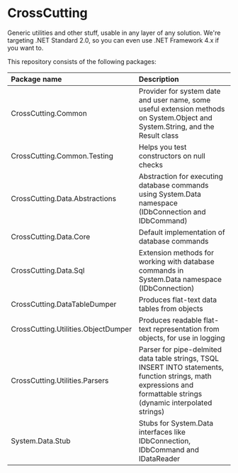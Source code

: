# CrossCutting
Generic utilities and other stuff, usable in any layer of any solution. We're targeting .NET Standard 2.0, so you can even use .NET Framework 4.x if you want to.

This repository consists of the following packages:

| Package name                          | Description                                                                                                                                                         |
| :------------------------------------ | :------------------------------------------------------------------------------------------------------------------------------------------------------------------ |
| CrossCutting.Common                   | Provider for system date and user name, some useful extension methods on System.Object and System.String, and the Result class                                      |
| CrossCutting.Common.Testing           | Helps you test constructors on null checks                                                                                                                          |
| CrossCutting.Data.Abstractions        | Abstraction for executing database commands using System.Data namespace (IDbConnection and IDbCommand)                                                              |
| CrossCutting.Data.Core                | Default implementation of database commands                                                                                                                         |
| CrossCutting.Data.Sql                 | Extension methods for working with database commands in System.Data namespace (IDbConnection)                                                                       |
| CrossCutting.DataTableDumper          | Produces flat-text data tables from objects                                                                                                                         |
| CrossCutting.Utilities.ObjectDumper   | Produces readable flat-text representation from objects, for use in logging                                                                                         |
| CrossCutting.Utilities.Parsers        | Parser for pipe-delmited data table strings, TSQL INSERT INTO statements, function strings, math expressions and formattable strings (dynamic interpolated strings) |
| System.Data.Stub                      | Stubs for System.Data interfaces like IDbConnection, IDbCommand and IDataReader                                                                                     |
